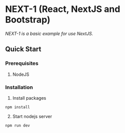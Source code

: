# NEXT-1 (React, NextJS and Bootstrap)

_NEXT-1 is a basic example for use NextJS._ 

## Quick Start

### Prerequisites

1. NodeJS

### Installation
1. Install packages 
``` 
npm install
```
2. Start nodejs server
``` 
npm run dev
```

